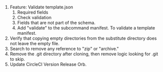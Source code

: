 1. Feature: Validate template.json
    1. Required fields
    2. Check validation
    3. Fields that are not part of the schema.
    4. Add "validate" to the subcommand manifest. To validate a template manifest.
2. Verify that copying empty directories from the substitute directory does not leave the empty file.
3. Search to remove any reference to "zip" or "archive."
4. Remove the .git directory after cloning, then remove logic looking for .git to skip.
5. Update CircleCI Version Release Orb.
